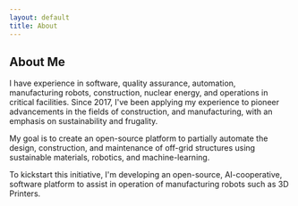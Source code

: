 ```yaml
---
layout: default
title: About
---
```


## About Me

I have experience in software, quality assurance, automation, manufacturing robots, construction, nuclear energy, and operations in critical facilities. Since 2017, I've been applying my experience to pioneer advancements in the fields of construction, and manufacturing, with an emphasis on sustainability and frugality.

My goal is to create an open-source platform to partially automate the design, construction, and maintenance of off-grid structures using sustainable materials, robotics, and machine-learning.

To kickstart this initiative, I'm developing an open-source, AI-cooperative, software platform to assist in operation of manufacturing robots such as 3D Printers.
